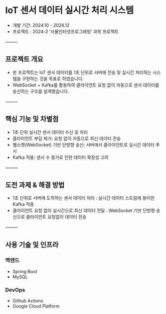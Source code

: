 # IoT 센서 데이터 실시간 처리 시스템

- 개발 기간: 2024.10 - 2024.12
- 프로젝트 : 2024-2 ‘사물인터넷프로그래밍’ 과목 프로젝트

⸻

## 프로젝트 개요

- 본 프로젝트는 IoT 센서 데이터를 1초 단위로 서버에 전송 및 실시간 처리하는 시스템을 구현하는 것을 목표로 하였습니다.
- WebSocket + Kafka를 활용하여 클라이언트 요청 없이 자동으로 센서 데이터를 송신하는 구조를 설계했습니다.

⸻

## 핵심 기능 및 차별점

- 1초 단위 실시간 센서 데이터 수신 및 처리
- 클라이언트 부담 제거: 요청 없이 자동으로 최신 데이터 전송
- 웹소켓(WebSocket) 기반 단방향 송신: 서버에서 클라이언트로 실시간 데이터 푸시
- Kafka 적용: 센서 수 증가로 인한 데이터 확장성 고려

⸻

## 도전 과제 & 해결 방법
- 1초 단위로 서버에 도착하는 센서 데이터 처리 : 실시간 데이터 스트림에 용이한 Kafka 적용
- 클라이언트 요청 없이 실시간으로 최신 데이터 전달 : WebSocket 기반 단방향 송신으로 클라이언트 요청없이 데이터 전송

⸻

## 사용 기술 및 인프라
### 백엔드
- Spring Boot
- MySQL
### DevOps
- Github Actions
- Google Cloud Platform

  

